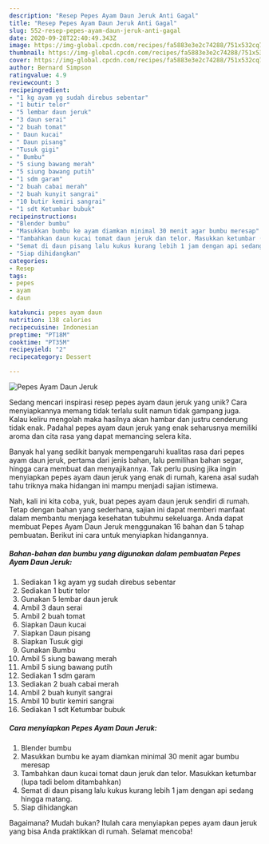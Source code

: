 ```yaml
---
description: "Resep Pepes Ayam Daun Jeruk Anti Gagal"
title: "Resep Pepes Ayam Daun Jeruk Anti Gagal"
slug: 552-resep-pepes-ayam-daun-jeruk-anti-gagal
date: 2020-09-28T22:40:49.343Z
image: https://img-global.cpcdn.com/recipes/fa5883e3e2c74288/751x532cq70/pepes-ayam-daun-jeruk-foto-resep-utama.jpg
thumbnail: https://img-global.cpcdn.com/recipes/fa5883e3e2c74288/751x532cq70/pepes-ayam-daun-jeruk-foto-resep-utama.jpg
cover: https://img-global.cpcdn.com/recipes/fa5883e3e2c74288/751x532cq70/pepes-ayam-daun-jeruk-foto-resep-utama.jpg
author: Bernard Simpson
ratingvalue: 4.9
reviewcount: 3
recipeingredient:
- "1 kg ayam yg sudah direbus sebentar"
- "1 butir telor"
- "5 lembar daun jeruk"
- "3 daun serai"
- "2 buah tomat"
- " Daun kucai"
- " Daun pisang"
- "Tusuk gigi"
- " Bumbu"
- "5 siung bawang merah"
- "5 siung bawang putih"
- "1 sdm garam"
- "2 buah cabai merah"
- "2 buah kunyit sangrai"
- "10 butir kemiri sangrai"
- "1 sdt Ketumbar bubuk"
recipeinstructions:
- "Blender bumbu"
- "Masukkan bumbu ke ayam diamkan minimal 30 menit agar bumbu meresap"
- "Tambahkan daun kucai tomat daun jeruk dan telor. Masukkan ketumbar (lupa tadi belom ditambahkan)"
- "Semat di daun pisang lalu kukus kurang lebih 1 jam dengan api sedang hingga matang."
- "Siap dihidangkan"
categories:
- Resep
tags:
- pepes
- ayam
- daun

katakunci: pepes ayam daun 
nutrition: 138 calories
recipecuisine: Indonesian
preptime: "PT18M"
cooktime: "PT35M"
recipeyield: "2"
recipecategory: Dessert

---
```



![Pepes Ayam Daun Jeruk](https://img-global.cpcdn.com/recipes/fa5883e3e2c74288/751x532cq70/pepes-ayam-daun-jeruk-foto-resep-utama.jpg)

Sedang mencari inspirasi resep pepes ayam daun jeruk yang unik? Cara menyiapkannya memang tidak terlalu sulit namun tidak gampang juga. Kalau keliru mengolah maka hasilnya akan hambar dan justru cenderung tidak enak. Padahal pepes ayam daun jeruk yang enak seharusnya memiliki aroma dan cita rasa yang dapat memancing selera kita.

Banyak hal yang sedikit banyak mempengaruhi kualitas rasa dari pepes ayam daun jeruk, pertama dari jenis bahan, lalu pemilihan bahan segar, hingga cara membuat dan menyajikannya. Tak perlu pusing jika ingin menyiapkan pepes ayam daun jeruk yang enak di rumah, karena asal sudah tahu triknya maka hidangan ini mampu menjadi sajian istimewa.




Nah, kali ini kita coba, yuk, buat pepes ayam daun jeruk sendiri di rumah. Tetap dengan bahan yang sederhana, sajian ini dapat memberi manfaat dalam membantu menjaga kesehatan tubuhmu sekeluarga. Anda dapat membuat Pepes Ayam Daun Jeruk menggunakan 16 bahan dan 5 tahap pembuatan. Berikut ini cara untuk menyiapkan hidangannya.

<!--inarticleads1-->

##### Bahan-bahan dan bumbu yang digunakan dalam pembuatan Pepes Ayam Daun Jeruk:

1. Sediakan 1 kg ayam yg sudah direbus sebentar
1. Sediakan 1 butir telor
1. Gunakan 5 lembar daun jeruk
1. Ambil 3 daun serai
1. Ambil 2 buah tomat
1. Siapkan  Daun kucai
1. Siapkan  Daun pisang
1. Siapkan Tusuk gigi
1. Gunakan  Bumbu
1. Ambil 5 siung bawang merah
1. Ambil 5 siung bawang putih
1. Sediakan 1 sdm garam
1. Sediakan 2 buah cabai merah
1. Ambil 2 buah kunyit sangrai
1. Ambil 10 butir kemiri sangrai
1. Sediakan 1 sdt Ketumbar bubuk




<!--inarticleads2-->

##### Cara menyiapkan Pepes Ayam Daun Jeruk:

1. Blender bumbu
1. Masukkan bumbu ke ayam diamkan minimal 30 menit agar bumbu meresap
1. Tambahkan daun kucai tomat daun jeruk dan telor. Masukkan ketumbar (lupa tadi belom ditambahkan)
1. Semat di daun pisang lalu kukus kurang lebih 1 jam dengan api sedang hingga matang.
1. Siap dihidangkan




Bagaimana? Mudah bukan? Itulah cara menyiapkan pepes ayam daun jeruk yang bisa Anda praktikkan di rumah. Selamat mencoba!
